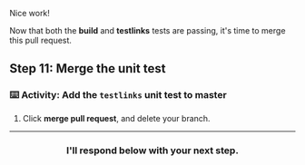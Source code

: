 Nice work!

Now that both the **build** and **testlinks** tests are passing, it's time to merge this pull request.

## Step 11: Merge the unit test

### :keyboard: Activity: Add the `testlinks` unit test to master

1. Click **merge pull request**, and delete your branch.

<hr>
<h3 align="center">I'll respond below with your next step.</h3>
